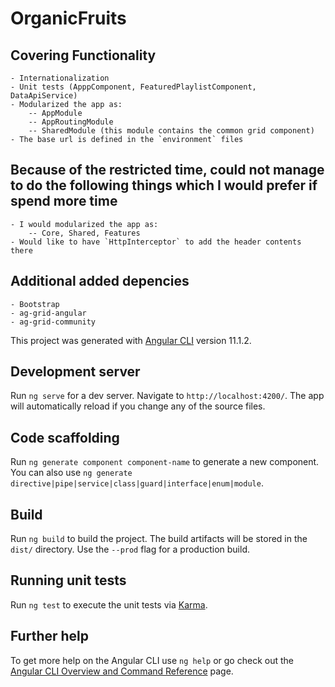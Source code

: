 # OrganicFruits

## Covering Functionality
    - Internationalization
    - Unit tests (ApppComponent, FeaturedPlaylistComponent, DataApiService)
    - Modularized the app as:
        -- AppModule
        -- AppRoutingModule
        -- SharedModule (this module contains the common grid component)
    - The base url is defined in the `environment` files

## Because of the restricted time, could not manage to do the following things which I would prefer if spend more time
    - I would modularized the app as:
        -- Core, Shared, Features
    - Would like to have `HttpInterceptor` to add the header contents there

## Additional added depencies
    - Bootstrap
    - ag-grid-angular
    - ag-grid-community

This project was generated with [Angular CLI](https://github.com/angular/angular-cli) version 11.1.2.

## Development server

Run `ng serve` for a dev server. Navigate to `http://localhost:4200/`. The app will automatically reload if you change any of the source files.

## Code scaffolding

Run `ng generate component component-name` to generate a new component. You can also use `ng generate directive|pipe|service|class|guard|interface|enum|module`.

## Build

Run `ng build` to build the project. The build artifacts will be stored in the `dist/` directory. Use the `--prod` flag for a production build.

## Running unit tests

Run `ng test` to execute the unit tests via [Karma](https://karma-runner.github.io).

## Further help

To get more help on the Angular CLI use `ng help` or go check out the [Angular CLI Overview and Command Reference](https://angular.io/cli) page.

